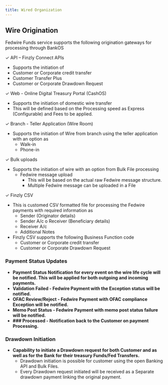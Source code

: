 ```yaml
---
title: Wired Organization
---
```




## **Wire Origination**

Fedwire Funds service supports the following origination gateways for processing through BankOS 

&#10003; API – Finzly Connect APIs
  - Supports the initiation of
  - Customer or Corporate credit transfer 
  - Customer Transfer Plus 
  - Customer or Corporate Drawdown Request

&#10003; Web - Online Digital Treasury Portal (CashOS)

- Supports the initiation of domestic wire transfer
- This will be defined based on the Processing speed as Express (Configurable) and Fees to be applied.

&#10003;  Branch - Teller Application (Wire Room) 

- Supports the initiation of Wire from branch using the teller application with an option as
  - Walk-in 
  - Phone-in

&#10003;  Bulk uploads 

- Supports the initiation of wire with an option from Bulk File processing
  - Fedwire message upload 
    - This will be based on the actual raw Fedwire message structure.
    - Multiple Fedwire message can be uploaded in a File

&#10003;   Finzly CSV

- This is customed CSV formatted file for processing the Fedwire payments with required information as
  - Sender (Originator details) 
  - Sender A/c o Receiver (Beneficiary details) 
  - Receiver A/c 
  - Additional Notes
- Finzly CSV supports the following Business Function code
  - Customer or Corporate credit transfer 
  - Customer or Corporate Drawdown Request


### **Payment Status Updates**
  - __Payment Status Notification for every event on the wire life cycle will be notified. This will be applied for both outgoing and incoming payments.__
  - __Validation Failed - Fedwire Payment with the Exception status will be notified.__ 
  - __OFAC Review/Reject - Fedwire Payment with OFAC compliance Exception will be notified.__
  - __Memo Post Status - Fedwire Payment with memo post status failure will be notified.__
  - __### Processed - Notification back to the Customer on payment Processing.__

### **Drawdown Initiation**
- __Capability to initiate a Drawdown request for both Customer and as well as for the Bank for their treasury Funds/Fed Transfers.__
  - Drawdown initiation is possible for customer using the open Banking API and Bulk Files.
  - Every Drawdown request initiated will be received as a Separate drawdown payment linking the original payment. 

